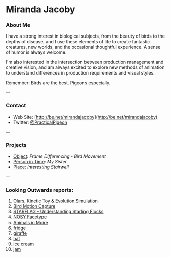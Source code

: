 # Miranda Jacoby

### About Me

I have a strong interest in biological subjects, from the beauty of birds to the depths of disease, and I use these elements of life to create fantastic creatures, new worlds, and the occasional thoughtful experience. A sense of humor is always welcome.

I'm also interested in the intersection between production management and creative vision, and am always excited to explore new methods of animation to understand differences in production requirements and visual styles.

Remember: Birds are the best. Pigeons especially.

--
### Contact

* Web Site: [http://be.net/mirandajacoby](http://be.net/mirandajacoby)
* Twitter: [@PracticalPigeon](https://twitter.com/PracticalPigeon?lang=en)

-- 
### Projects

* [Object](project1.md): *Frame Differencing - Bird Movement*
* [Person in Time](project2.md): *My Sister*
* [Place](project3.md): *Interesting Stairwell*

--
### Looking Outwards reports: 

1. [Olars, Kinetic Toy & Evolution Simulation](looking-outwards-01.md)
1. [Bird Motion Capture](looking-outwards-02.md) 
1. [STARFLAG - Understanding Starling Flocks](looking-outwards-03.md)
1. [NOSY Facetype](looking-outwards-04.md)
1. [Animals in Moiré](looking-outwards-05.md)
1. [fridge](looking-outwards-06.md)
1. [giraffe](looking-outwards-07.md)
1. [hat](looking-outwards-08.md)
1. [ice cream](looking-outwards-09.md)
1. [jam](looking-outwards-10.md)